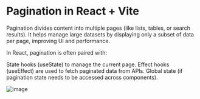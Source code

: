 # Pagination in React + Vite

Pagination divides content into multiple pages (like lists, tables, or search results). It helps manage large datasets by displaying only a subset of data per page, improving UI and performance.

In React, pagination is often paired with:

State hooks (useState) to manage the current page.
Effect hooks (useEffect) are used to fetch paginated data from APIs.
Global state (if pagination state needs to be accessed across components).


![image](https://github.com/user-attachments/assets/4b36c136-05ac-4a35-a85c-1b7e8ba0e105)

